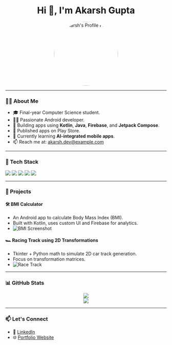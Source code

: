 <h1 align="center">Hi 👋, I'm Akarsh Gupta</h1>

<p align="center">
  <img src="https://firebasestorage.googleapis.com/v0/b/YOUR_FIREBASE_PROJECT_ID.appspot.com/o/profile_pics%2Fakarsh.jpg?alt=media" width="200px" style="border-radius:50%;" alt="Akarsh's Profile Photo" />
</p>

---

### 👨‍💻 About Me

- 🎓 Final-year Computer Science student.
- 👨‍💻 Passionate Android developer.
- 🚀 Building apps using **Kotlin**, **Java**, **Firebase**, and **Jetpack Compose**.
- 📲 Published apps on Play Store.
- 🌱 Currently learning **AI-integrated mobile apps**.
- 📫 Reach me at: akarsh.dev@example.com

---

### 🧰 Tech Stack

<p align="left">
  <img src="https://img.shields.io/badge/Kotlin-%230095D5.svg?style=for-the-badge&logo=kotlin&logoColor=white" />
  <img src="https://img.shields.io/badge/Java-%23ED8B00.svg?style=for-the-badge&logo=java&logoColor=white" />
  <img src="https://img.shields.io/badge/Firebase-%23039BE5.svg?style=for-the-badge&logo=firebase" />
  <img src="https://img.shields.io/badge/Android-%233DDC84.svg?style=for-the-badge&logo=android&logoColor=white" />
  <img src="https://img.shields.io/badge/Git-%23F05032.svg?style=for-the-badge&logo=git&logoColor=white" />
</p>

---

### 🚀 Projects

#### 🛠 BMI Calculator

- An Android app to calculate Body Mass Index (BMI).
- Built with Kotlin, uses custom UI and Firebase for analytics.
- ![BMI Screenshot](https://firebasestorage.googleapis.com/v0/b/YOUR_FIREBASE_PROJECT_ID.appspot.com/o/app_screens%2Fbmi_screen1.jpg?alt=media)

#### 🏎 Racing Track using 2D Transformations

- Tkinter + Python math to simulate 2D car track generation.
- Focus on transformation matrices.
- ![Race Track](https://firebasestorage.googleapis.com/v0/b/YOUR_FIREBASE_PROJECT_ID.appspot.com/o/app_screens%2Frace_track.jpg?alt=media)

---

### 📊 GitHub Stats

<p align="center">
  <img src="https://github-readme-stats.vercel.app/api?username=akarshgupta&show_icons=true&theme=radical" />
  <br />
  <img src="https://github-readme-streak-stats.herokuapp.com/?user=akarshgupta&theme=radical" />
</p>

---

### 📫 Let's Connect

- 🔗 [LinkedIn](https://linkedin.com/in/your-profile)
- 🌐 [Portfolio Website](https://yourdomain.com)

